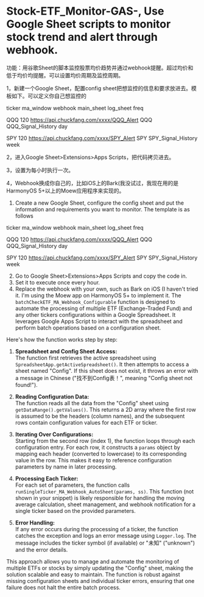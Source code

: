 # Stock-ETF_Monitor-GAS-, Use Google Sheet scripts to monitor stock trend and alert through webhook.

功能：用谷歌Sheet的脚本监控股票均价趋势并通过webhook提醒。超过均价和低于均价均提醒。可以设置均价周期及监控周期。

1，新建一个Google Sheet，配置config sheet把想监控的信息和要求放进去。模板如下。可以定义你自己想监控的

ticker         ma_window      webhook                                    main_sheet         log_sheet             freq

QQQ            120	          https://api.chuckfang.com/xxxx/QQQ_Alert	  QQQ	              QQQ_Signal_History	  day

SPY            120            https://api.chuckfang.com/xxxx/SPY_Alert    SPY               SPY_Signal_History    week

2，进入Google Sheet>Extensions>Apps Scripts，把代码拷贝进去。

3，设置为每小时执行一次。

4，Webhook换成你自己的，比如iOS上的Bark(我没试过，我现在用的是HarmonyOS 5+以上的Moew应用程序来实现的。


1. Create a new Google Sheet, configure the config sheet and put the information and requirements you want to monitor. The template is as follows

ticker ma_window webhook main_sheet log_sheet freq

QQQ 120 https://api.chuckfang.com/xxxx/QQQ_Alert QQQ QQQ_Signal_History day

SPY 120 https://api.chuckfang.com/xxxx/SPY_Alert SPY SPY_Signal_History week

2. Go to Google Sheet>Extensions>Apps Scripts and copy the code in.
3. Set it to execute once every hour.
4. Replace the webhook with your own, such as Bark on iOS (I haven't tried it. I'm using the Moew app on HarmonyOS 5+ to implement it.
The `batchCheckETF_MA_Webhook_Configurable` function is designed to automate the processing of multiple ETF (Exchange-Traded Fund) and any other tickers configurations within a Google Spreadsheet. It leverages Google Apps Script to interact with the spreadsheet and perform batch operations based on a configuration sheet.


Here's how the function works step by step:

1. **Spreadsheet and Config Sheet Access:**  
   The function first retrieves the active spreadsheet using `SpreadsheetApp.getActiveSpreadsheet()`. It then attempts to access a sheet named "Config". If this sheet does not exist, it throws an error with a message in Chinese ("找不到Config表！", meaning "Config sheet not found!").

2. **Reading Configuration Data:**  
   The function reads all the data from the "Config" sheet using `getDataRange().getValues()`. This returns a 2D array where the first row is assumed to be the headers (column names), and the subsequent rows contain configuration values for each ETF or ticker.

3. **Iterating Over Configurations:**  
   Starting from the second row (index 1), the function loops through each configuration entry. For each row, it constructs a `params` object by mapping each header (converted to lowercase) to its corresponding value in the row. This makes it easy to reference configuration parameters by name in later processing.

4. **Processing Each Ticker:**  
   For each set of parameters, the function calls `runSingleTicker_MA_Webhook_AutoSheet(params, ss)`. This function (not shown in your snippet) is likely responsible for handling the moving average calculation, sheet management, and webhook notification for a single ticker based on the provided parameters.

5. **Error Handling:**  
   If any error occurs during the processing of a ticker, the function catches the exception and logs an error message using `Logger.log`. The message includes the ticker symbol (if available) or "未知" ("unknown") and the error details.

This approach allows you to manage and automate the monitoring of multiple ETFs or stocks by simply updating the "Config" sheet, making the solution scalable and easy to maintain. The function is robust against missing configuration sheets and individual ticker errors, ensuring that one failure does not halt the entire batch process.
